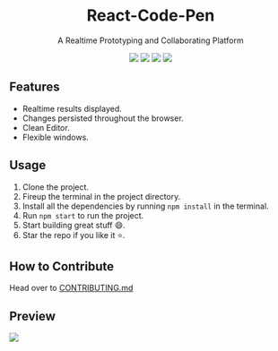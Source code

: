 <h1 align="center">React-Code-Pen</h1>
<p align="center">A Realtime Prototyping and Collaborating Platform</p>

<p align="center">
    <img src="https://img.shields.io/github/issues/s-katte/React-Code-Pen?style=flat-square&logo=appveyor&color=teal">
    <img src="https://img.shields.io/github/issues-closed/s-katte/React-Code-Pen?style=flat-square&logo=appveyor&color=teal">
    <img src="https://img.shields.io/github/forks/s-katte/React-Code-Pen?style=flat-square&logo=appveyor&color=teal">
    <img src="https://img.shields.io/github/stars/s-katte/React-Code-Pen?style=flat-square&logo=appveyor&color=teal">
<!--     <img src="https://img.shields.io/github/license/s-katte/React-Code-Pen?style=flat-square&logo=appveyor&color=teal"> -->
</p>

## Features
- Realtime results displayed.
- Changes persisted throughout the browser.
- Clean Editor.
- Flexible windows.

## Usage
1. Clone the project.
2. Fireup the terminal in the project directory.
3. Install all the dependencies by running ```npm install``` in the terminal.
4. Run ```npm start``` to run the project.
5. Start building great stuff :smile:.
6. Star the repo if you like it :star:.

## How to Contribute
Head over to [CONTRIBUTING.md](https://github.com/s-katte/React-Code-Pen/blob/master/CONTRIBUTING.md)

## Preview

![](<https://github.com/s-katte/React-Code-Pen/blob/master/Screenshots/ss-1.svg>)
